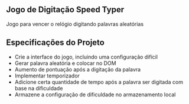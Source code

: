 ## Jogo de Digitação Speed Typer

Jogo para vencer o relógio digitando palavras aleatórias

## Especificações do Projeto

- Crie a interface do jogo, incluindo uma configuração difícil
- Gerar palavra aleatória e colocar no DOM
- Aumento de pontuação após a digitação da palavra
- Implementar temporizador
- Adicione certa quantidade de tempo após a palavra ser digitada com base na dificuldade
- Armazene a configuração de dificuldade no armazenamento local
